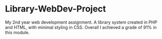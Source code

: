 # Library-WebDev-Project
My 2nd year web development assignment. A library system created in PHP and HTML, with minimal styling in CSS. Overall I achieved a grade of 91% in this module.
